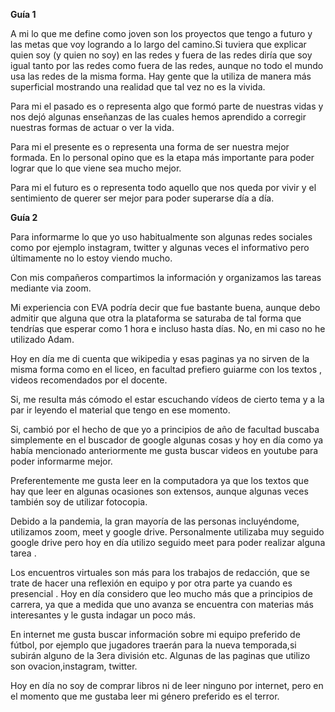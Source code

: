 ﻿
**Guía 1**

A mi lo que me define como joven son los proyectos que tengo a futuro y las metas que voy logrando a lo largo del camino.Si tuviera que explicar quien soy (y quien no soy) en las redes y fuera de las redes diría que soy igual tanto por las redes como fuera de las redes, aunque no todo el mundo usa las redes de la misma forma. Hay gente que la utiliza de manera más superficial mostrando una realidad que tal vez no es la vivida.

Para mi el pasado es o representa algo que formó parte de nuestras vidas y nos dejó algunas enseñanzas de las cuales hemos aprendido a corregir nuestras formas de actuar o ver la vida. 

Para mi el presente es o representa una forma de ser nuestra mejor formada. En lo personal opino que es la etapa más importante para poder lograr que lo que viene sea mucho mejor. 

Para mi el futuro es o representa todo aquello que nos queda por vivir y el sentimiento de querer ser mejor para poder superarse día a día. 

**Guía 2**

Para informarme lo que yo uso habitualmente son algunas redes sociales como por ejemplo instagram, twitter y algunas veces el informativo pero últimamente no lo estoy viendo mucho.

Con mis compañeros compartimos la información y organizamos las tareas mediante via zoom. 

Mi experiencia con EVA podría decir que fue bastante buena, aunque debo admitir que alguna que otra la plataforma se saturaba de tal forma que tendrías que esperar como 1 hora e incluso hasta días. No, en mi caso no he utilizado Adam. 

Hoy en día me di cuenta que wikipedia y esas paginas ya no sirven de la misma forma como en el liceo, en facultad prefiero guiarme con los textos , videos recomendados por el docente. 

Si, me resulta más cómodo el estar escuchando vídeos de cierto tema y a la par ir leyendo el material que tengo en ese momento. 

Si, cambió por el hecho de que yo a principios de año de facultad buscaba simplemente en el buscador de google algunas cosas y hoy en día como ya había mencionado anteriormente me gusta buscar videos en youtube para poder informarme mejor. 

Preferentemente me gusta leer en la computadora ya que los textos que hay que leer en algunas ocasiones son extensos, aunque algunas veces también soy de utilizar fotocopia. 

Debido a la pandemia, la gran mayoría de las personas incluyéndome, utilizamos zoom, meet y google drive. Personalmente utilizaba muy seguido google drive pero hoy en día utilizo seguido meet para poder realizar alguna tarea . 

Los encuentros virtuales son más para los trabajos de redacción, que se trate de hacer una reflexión en equipo y por otra parte ya cuando es presencial . Hoy en día considero que leo mucho más que a principios de carrera, ya que a medida que uno avanza se encuentra con materias más interesantes y le gusta indagar un poco más. 

En internet me gusta buscar información sobre mi equipo preferido de fútbol, por ejemplo que jugadores traerán para la nueva temporada,si subirán alguno de la 3era división etc. Algunas de las paginas que utilizo son ovacion,instagram, twitter. 

Hoy en día no soy de comprar libros ni de leer ninguno por internet, pero en el momento que me gustaba leer mi género preferido es el terror. 


